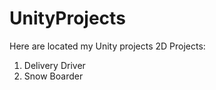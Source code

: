 # UnityProjects
Here are located my Unity projects
2D Projects:
1. Delivery Driver
2. Snow Boarder

